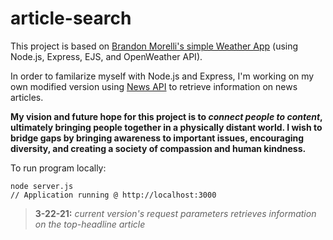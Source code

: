 # article-search

This project is based on
[Brandon Morelli's simple Weather App](https://github.com/bmorelli25/simple-nodejs-weather-app#readme)
(using Node.js, Express, EJS, and OpenWeather API).

In order to familarize myself with Node.js and Express, I'm working on my own modified version using [News API](https://newsapi.org/) to retrieve information on news articles.

**My vision and future hope for this project is to *connect people to content*, ultimately bringing people together in a physically distant world. I wish to bridge gaps by bringing awareness to important issues, encouraging diversity, and creating a society of compassion and human kindness.**

To run program locally:
```
node server.js
// Application running @ http://localhost:3000
```

> **3-22-21:** _current version's request parameters retrieves information on the top-headline article_
